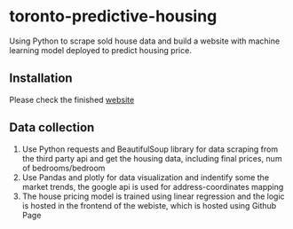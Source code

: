 # toronto-predictive-housing

Using Python to scrape sold house data and build a website with machine learning model deployed to predict housing price.

## Installation

Please check the finished [website](https://zhengx-94.github.io/toronto-predictive-housing/)

## Data collection

1. Use Python requests and BeautifulSoup library for data scraping from the third party api and get the housing data, including final prices, num of bedrooms/bedroom
2. Use Pandas and plotly for data visualization and indentify some the market trends, the google api is used for address-coordinates mapping
3. The house pricing model is trained using linear regression and the logic is hosted in the frontend of the webiste, which is hosted using Github Page
